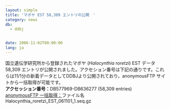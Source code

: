 ```yaml
---
layout: simple
title: 'マボヤ EST 58,309 エントリの公開　'
category: news
db:
  - ddbj


date: 2006-11-02T00:00:00
lang: ja
---
```


<html>国立遺伝学研究所から登録されたマボヤ (<i>Halocynthia roretzi</i>) EST データ 58,309 エントリが公開されました。アクセション番号は下記の通りです。これらは11/1分の新着データとしてDDBJより公開されており，anonymousFTP サイトから一括取得が可能です。<br><b>アクセッション番号：</b>DB577969-DB636277 (58,309 entries)<br><a href="ftp://ftp.ddbj.nig.ac.jp/ddbj_database/mass/Halocynthia_roretzi_EST/">anonymousFTP 一括取得：</a>ファイル名 Halocynthia_roretzi_EST_061101_1.seq.gz</html>
